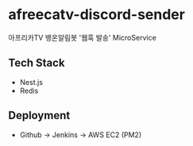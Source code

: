 # afreecatv-discord-sender

아프리카TV 뱅온알림봇 '웹훅 발송' MicroService

## Tech Stack
- Nest.js
- Redis

## Deployment
- Github -> Jenkins -> AWS EC2 (PM2)
